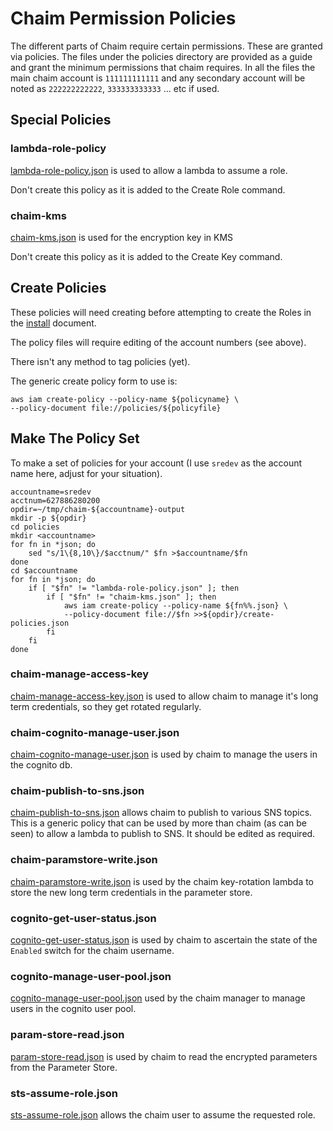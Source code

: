 # Chaim Permission Policies

The different parts of Chaim require certain permissions.  These are granted
via policies.  The files under the policies directory are provided as a guide
and grant the minimum permissions that chaim requires.  In all the files the
main chaim account is `111111111111` and any secondary account will be noted as
`222222222222`, `333333333333` ... etc if used.

## Special Policies

### lambda-role-policy

[lambda-role-policy.json](lambda-role-policy.json) is used to allow a lambda to
assume a role.

Don't create this policy as it is added to the Create Role command.

### chaim-kms

[chaim-kms.json](chaim-kms.json) is used for the encryption key in KMS

Don't create this policy as it is added to the Create Key command.


## Create Policies

These policies will need creating before attempting to create the Roles in the
[install](../install.md) document.

The policy files will require editing of the account numbers (see above).

There isn't any method to tag policies (yet).

The generic create policy form to use is:

```
aws iam create-policy --policy-name ${policyname} \
--policy-document file://policies/${policyfile}
```

## Make The Policy Set

To make a set of policies for your account (I use `sredev` as the account
name here, adjust for your situation).

```
accountname=sredev
acctnum=627886280200
opdir=~/tmp/chaim-${accountname}-output
mkdir -p ${opdir}
cd policies
mkdir <accountname>
for fn in *json; do
    sed "s/1\{8,10\}/$acctnum/" $fn >$accountname/$fn
done
cd $accountname
for fn in *json; do
    if [ "$fn" != "lambda-role-policy.json" ]; then
        if [ "$fn" != "chaim-kms.json" ]; then
            aws iam create-policy --policy-name ${fn%%.json} \
            --policy-document file://$fn >>${opdir}/create-policies.json
        fi
    fi
done

```

### chaim-manage-access-key

[chaim-manage-access-key.json](chaim-manage-access-key.json) is used to allow
chaim to manage it's long term credentials, so they get rotated regularly.


### chaim-cognito-manage-user.json

[chaim-cognito-manage-user.json](chaim-cognito-manage-user.json) is used by
chaim to manage the users in the cognito db.

### chaim-publish-to-sns.json

[chaim-publish-to-sns.json](chaim-publish-to-sns.json) allows chaim to publish
to various SNS topics.  This is a generic policy that can be used by more than
chaim (as can be seen) to allow a lambda to publish to SNS. It should be edited
as required.

### chaim-paramstore-write.json

[chaim-paramstore-write.json](chaim-paramstore-write.json) is used by the chaim
key-rotation lambda to store the new long term credentials in the parameter
store.

### cognito-get-user-status.json

[cognito-get-user-status.json](cognito-get-user-status.json) is used by chaim
to ascertain the state of the `Enabled` switch for the chaim username.

### cognito-manage-user-pool.json

[cognito-manage-user-pool.json](cognito-manage-user-pool.json) used by the
chaim manager to manage users in the cognito user pool.

### param-store-read.json

[param-store-read.json](param-store-read.json) is used by chaim to read the
encrypted parameters from the Parameter Store.

### sts-assume-role.json

[sts-assume-role.json](sts-assume-role.json) allows the chaim user to assume
the requested role.

[modeline]: # ( vim: set ft=markdown tw=74 fenc=utf-8 spell spl=en_gb mousemodel=popup: )
